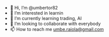 - 👋 Hi, I’m @umbertor82
- 👀 I’m interested in learnin
- 🌱 I’m currently learning trading, AI
- 💞️ I’m looking to collaborate with everybody
- 📫 How to reach me umbe.raiola@gmail.com

<!---
umbertor82/umbertor82 is a ✨ special ✨ repository because its `README.md` (this file) appears on your GitHub profile.
You can click the Preview link to take a look at your changes.
--->
